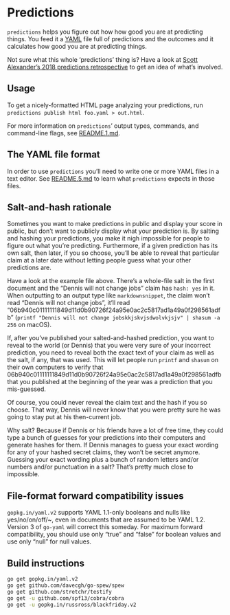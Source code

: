 # Predictions

`predictions` helps you figure out how how good you are at predicting things. You feed it a [YAML][] file full of predictions and the outcomes and it calculates how good you are at predicting things.

Not sure what this whole ‘predictions’ thing is? Have a look at [Scott Alexander’s 2018 predictions retrospective][ssc2018] to get an idea of what’s involved.

[yaml]: https://en.wikipedia.org/wiki/YAML "YAML Ain’t Markup Language"
[ssc2018]: https://slatestarcodex.com/2019/01/22/2018-predictions-calibration-results/

## Usage

To get a nicely-formatted HTML page analyzing your predictions, run `predictions publish html foo.yaml > out.html`.

For more information on `predictions`’ output types, commands, and command-line flags, see [README.1.md][r1].

[r1]: ./README.1.md

## The YAML file format

In order to use `predictions` you’ll need to write one or more YAML files in a text editor. See [README.5.md][r5] to learn what `predictions` expects in those files.

[r5]: ./README.5.md

## Salt-and-hash rationale

Sometimes you want to make predictions in public and display your score in public, but don’t want to publicly display what your prediction is. By salting and hashing your predictions, you make it nigh impossible for people to figure out what you’re predicting. Furthermore, if a given prediction has its own salt, then later, if you so choose, you’ll be able to reveal that particular claim at a later date without letting people guess what your other predictions are.

Have a look at the example file above. There’s a whole-file salt in the first document and the “Dennis will not change jobs” claim has `hash: yes` in it. When outputting to an output type like `markdownsnippet`, the claim won’t read “Dennis will not change jobs”, it’ll read “06b940c01111111849d11d0b90726f24a95e0ac2c5817ad1a49a0f298561adfb” (`printf "Dennis will not change jobskkjskvjsdwolvkjsjv" | shasum -a 256` on macOS).

If, after you’ve published your salted-and-hashed prediction, you want to reveal to the world (or Dennis) that you were very sure of your incorrect prediction, you need to reveal both the exact text of your claim as well as the salt, if any, that was used. This will let people run `printf` and `shasum` on their own computers to verify that 06b940c01111111849d11d0b90726f24a95e0ac2c5817ad1a49a0f298561adfb that you published at the beginning of the year was a prediction that you mis-guessed.

Of course, you could never reveal the claim text and the hash if you so choose. That way, Dennis will never know that you were pretty sure he was going to stay put at his then-current job.

Why salt? Because if Dennis or his friends have a lot of free time, they could type a bunch of guesses for your predictions into their computers and generate hashes for them. If Dennis manages to guess your exact wording for any of your hashed secret claims, they won’t be secret anymore. Guessing your exact wording plus a bunch of random letters and/or numbers and/or punctuation in a salt? That’s pretty much close to impossible.

## File-format forward compatibility issues

`gopkg.in/yaml.v2` supports YAML 1.1-only booleans and nulls like yes/no/on/off/~, even in documents that are assumed to be YAML 1.2. Version 3 of `go-yaml` will correct this someday. For maximum forward compatibility, you should use only “true” and “false” for boolean values and use only “null” for null values.

## Build instructions

```sh
go get gopkg.in/yaml.v2
go get github.com/davecgh/go-spew/spew
go get github.com/stretchr/testify
go get -u github.com/spf13/cobra/cobra
go get -u gopkg.in/russross/blackfriday.v2
```
